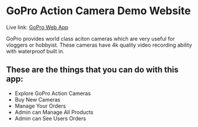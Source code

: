 # GoPro Action Camera Demo Website

Live link: [GoPro Web App](https://gopro-action-camera.web.app/)

GoPro provides world class aciton cameras which are very useful for vloggers or hobbyist.
These cameras have 4k quality video recording ability with waterproof built in.


## These are the things that you can do with this app:

- Explore GoPro Action Cameras
- Buy New Cameras
- Manage Your Orders
- Admin can Manage All Products
- Admin can See Users Orders
